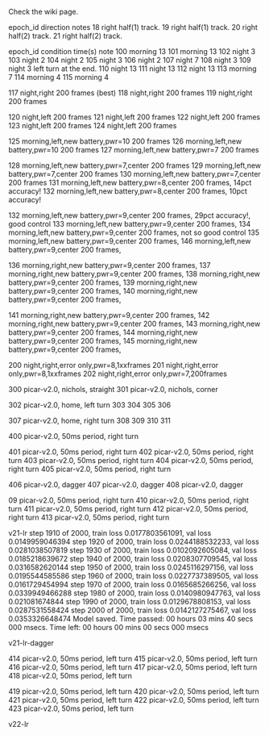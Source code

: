 Check the wiki page. 


epoch_id	direction	notes
18		right		half(1) track.
19		right		half(1) track.
20		right		half(2) track.
21		right		half(2) track.

epoch_id 	condition	time(s)		note
100		morning		13
101		morning		13
102		night		3
103		night		2
104		night		2
105		night		3
106		night		2
107		night		7
108		night		3
109		night		3		left turn at the end.
110		night		13
111		night		13
112		night		13
113		morning		7
114		morning		4
115		morning		4

117		night,right		200 frames (best)
118		night,right		200 frames
119		night,right		200 frames

120		night,left	200 frames
121		night,left	200 frames
122		night,left	200 frames
123 		night,left	200 frames
124		night,left	200 frames

125		morning,left,new battery,pwr=10	200 frames
126		morning,left,new battery,pwr=10	200 frames
127		morning,left,new battery,pwr=7	200 frames

128		morning,left,new battery,pwr=7,center	200 frames
129		morning,left,new battery,pwr=7,center	200 frames
130		morning,left,new battery,pwr=7,center	200 frames
131		morning,left,new battery,pwr=8,center	200 frames, 14pct accuracy!
132		morning,left,new battery,pwr=8,center	200 frames, 10pct accuracy!

132		morning,left,new battery,pwr=9,center	200 frames, 29pct accuracy!, good control
133		morning,left,new battery,pwr=9,center	200 frames, 
134		morning,left,new battery,pwr=9,center	200 frames, not so good control
135		morning,left,new battery,pwr=9,center	200 frames, 
146		morning,left,new battery,pwr=9,center	200 frames, 

136		morning,right,new battery,pwr=9,center	200 frames, 
137		morning,right,new battery,pwr=9,center	200 frames, 
138		morning,right,new battery,pwr=9,center	200 frames, 
139		morning,right,new battery,pwr=9,center	200 frames, 
140		morning,right,new battery,pwr=9,center	200 frames, 

141		morning,right,new battery,pwr=9,center	200 frames, 
142		morning,right,new battery,pwr=9,center	200 frames, 
143		morning,right,new battery,pwr=9,center	200 frames, 
144		morning,right,new battery,pwr=9,center	200 frames, 
145		morning,right,new battery,pwr=9,center	200 frames, 


200		night,right,error only,pwr=8,1xxframes
201		night,right,error only,pwr=8,1xxframes
202		night,right,error only,pwr=7,200frames


300		picar-v2.0, nichols, straight
301		picar-v2.0, nichols, corner

302		picar-v2.0, home, left turn
303
304
305
306

307		picar-v2.0, home, right turn
308
309
310
311

400		picar-v2.0, 50ms period, right turn

401		picar-v2.0, 50ms period, right turn
402		picar-v2.0, 50ms period, right turn
403		picar-v2.0, 50ms period, right turn
404		picar-v2.0, 50ms period, right turn
405		picar-v2.0, 50ms period, right turn

406		picar-v2.0, dagger
407		picar-v2.0, dagger
408		picar-v2.0, dagger

09		picar-v2.0, 50ms period, right turn
410		picar-v2.0, 50ms period, right turn
411		picar-v2.0, 50ms period, right turn
412		picar-v2.0, 50ms period, right turn
413		picar-v2.0, 50ms period, right turn

v21-lr
step 1910 of 2000, train loss 0.0177803561091, val loss 0.0149959046394
step 1920 of 2000, train loss 0.0244188532233, val loss 0.0281038507819
step 1930 of 2000, train loss 0.0102092605084, val loss 0.0185218639672
step 1940 of 2000, train loss 0.0208307709545, val loss 0.0316582620144
step 1950 of 2000, train loss 0.0245116297156, val loss 0.0195544585586
step 1960 of 2000, train loss 0.0227737389505, val loss 0.0161729454994
step 1970 of 2000, train loss 0.0165685266256, val loss 0.0339949466288
step 1980 of 2000, train loss 0.0140980947763, val loss 0.021081674844
step 1990 of 2000, train loss 0.0129678808153, val loss 0.0287531558424
step 2000 of 2000, train loss 0.0142127275467, val loss 0.0353326648474
Model saved. Time passed: 00 hours 03 mins 40 secs 000 msecs. Time left: 00 hours 00 mins 00 secs 000 msecs

v21-lr-dagger

414		picar-v2.0, 50ms period, left turn
415		picar-v2.0, 50ms period, left turn
416		picar-v2.0, 50ms period, left turn
417		picar-v2.0, 50ms period, left turn
418		picar-v2.0, 50ms period, left turn

419		picar-v2.0, 50ms period, left turn
420		picar-v2.0, 50ms period, left turn
421		picar-v2.0, 50ms period, left turn
422		picar-v2.0, 50ms period, left turn
423		picar-v2.0, 50ms period, left turn

v22-lr
